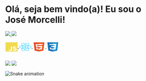 # Olá, seja bem vindo(a)! Eu sou o José Morcelli!

<div>
  <a href="https://github.com/josemorcelli">
  <img height="175em" src="https://github-readme-stats.vercel.app/api?username=josemorcelli&show_icons=true&theme=highcontrast&include_all_commits=true&count_private=true"/>
      <img height="175em" src="https://github-readme-stats.vercel.app/api/top-langs/?username=josemorcelli&layout=compact&langs_count=7&theme=highcontrast"/>
 </div>
    
 


<div style="display: inline_block"><br>
  <img align="center" alt="Morcelli-Js" height="30" width="40" src="https://raw.githubusercontent.com/devicons/devicon/master/icons/javascript/javascript-plain.svg">
    <img align="center" alt="Morcelli-React" height="30" width="40" src="https://raw.githubusercontent.com/devicons/devicon/master/icons/react/react-original.svg">
  <img align="center" alt="Morcelli-HTML" height="30" width="40" src="https://raw.githubusercontent.com/devicons/devicon/master/icons/html5/html5-original.svg">
  <img align="center" alt="Morcelli-CSS" height="30" width="40" src="https://raw.githubusercontent.com/devicons/devicon/master/icons/css3/css3-original.svg">
</div>

   ##
  
  <div> 
   <a href = "mailto:josemorcelli1@gmail.com"><img src="https://img.shields.io/badge/Gmail-D14836?style=for-the-badge&logo=gmail&logoColor=white" target="_blank"></a>
  <a href="https://www.linkedin.com/in/josemorcelli/" target="_blank"><img src="https://img.shields.io/badge/LinkedIn-0077B5?style=for-the-badge&logo=linkedin&logoColor=white" target="_blank"></a> 
 
  ![Snake animation](https://github.com/josemorcelli/josemorcelli/blob/output/github-contribution-grid-snake.svg)
    
</div>
